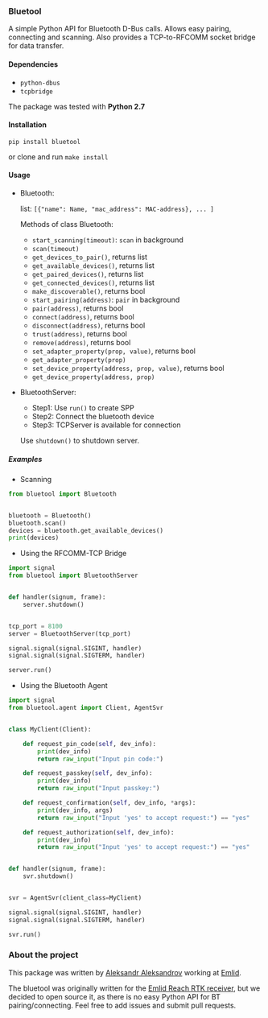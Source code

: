 ### Bluetool

A simple Python API for Bluetooth D-Bus calls. Allows easy pairing, connecting and scanning.
Also provides a TCP-to-RFCOMM socket bridge for data transfer.

#### Dependencies

- `python-dbus`
- `tcpbridge`

The package was tested with **Python 2.7**

#### Installation

`pip install bluetool`

or clone and run `make install`

#### Usage

- Bluetooth:
	
	list: `[{"name": Name, "mac_address": MAC-address}, ... ]`

	Methods of class Bluetooth:
	- `start_scanning(timeout)`: `scan` in background
	- `scan(timeout)`
	- `get_devices_to_pair()`, returns list
	- `get_available_devices()`, returns list
	- `get_paired_devices()`, returns list
	- `get_connected_devices()`, returns list
	- `make_discoverable()`, returns bool
	- `start_pairing(address)`: `pair` in background
	- `pair(address)`, returns bool
	- `connect(address)`, returns bool
	- `disconnect(address)`, returns bool
	- `trust(address)`, returns bool
	- `remove(address)`, returns bool
	- `set_adapter_property(prop, value)`, returns bool
	- `get_adapter_property(prop)`
	- `set_device_property(address, prop, value)`, returns bool
	- `get_device_property(address, prop)`

- BluetoothServer:
 	
	- Step1: Use `run()` to create SPP
	- Step2: Connect the bluetooth device
	- Step3: TCPServer is available for connection
	
	Use `shutdown()` to shutdown server.

##### Examples

- Scanning
```python
from bluetool import Bluetooth


bluetooth = Bluetooth()
bluetooth.scan()
devices = bluetooth.get_available_devices()
print(devices)
```
- Using the RFCOMM-TCP Bridge
```python
import signal
from bluetool import BluetoothServer


def handler(signum, frame):
    server.shutdown()


tcp_port = 8100
server = BluetoothServer(tcp_port)

signal.signal(signal.SIGINT, handler)
signal.signal(signal.SIGTERM, handler)

server.run()
```
- Using the Bluetooth Agent
```python
import signal
from bluetool.agent import Client, AgentSvr


class MyClient(Client):

    def request_pin_code(self, dev_info):
        print(dev_info)
        return raw_input("Input pin code:")

    def request_passkey(self, dev_info):
        print(dev_info)
        return raw_input("Input passkey:")

    def request_confirmation(self, dev_info, *args):
        print(dev_info, args)
        return raw_input("Input 'yes' to accept request:") == "yes"

    def request_authorization(self, dev_info):
        print(dev_info)
        return raw_input("Input 'yes' to accept request:") == "yes"


def handler(signum, frame):
    svr.shutdown()


svr = AgentSvr(client_class=MyClient)

signal.signal(signal.SIGINT, handler)
signal.signal(signal.SIGTERM, handler)

svr.run()
```

### About the project

This package was written by [Aleksandr Aleksandrov](https://github.com/AD-Aleksandrov) working at [Emlid](https://emlid.com/).

The bluetool was originally written for the [Emlid Reach RTK receiver](https://emlid.com/reach/), but we decided to open source it, as there is no easy Python API for BT pairing/connecting. Feel free to add issues and submit pull requests.
